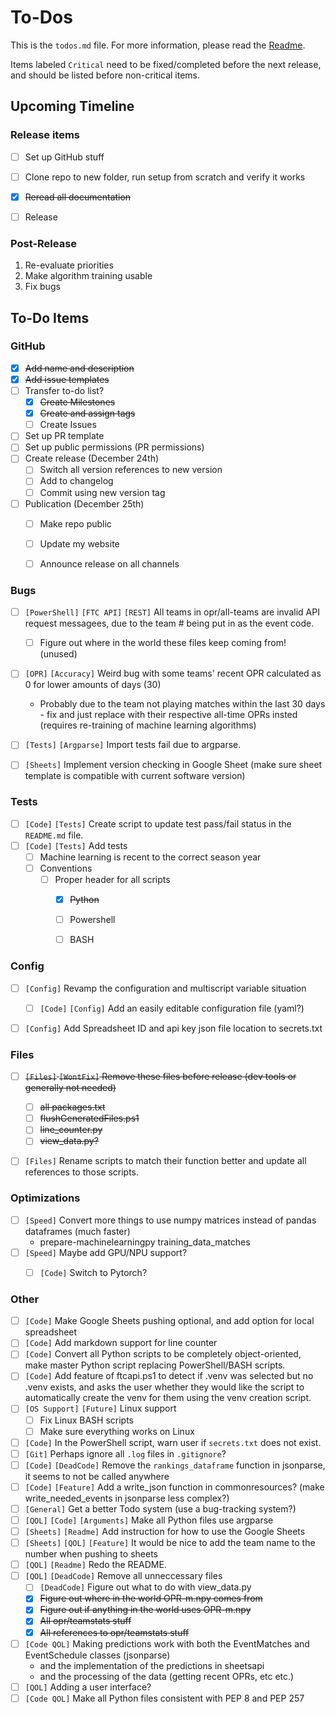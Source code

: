 # To-Dos
This is the `todos.md` file. For more information, please read the [Readme](README.md).

Items labeled `Critical` need to be fixed/completed before the next release, and should be listed before non-critical items.

<!-- Copyright (C) 2024, Drew Wingfield

This document is part of EDrewcated Guesser by Drew Wingfield, found at https://github.com/DrewWing/EDrewcatedGuesser.
EDrewcated Guesser is free software: you can redistribute it and/or modify it under 
the terms of the AGNU Affero General Public License as published by the Free Software 
Foundation, either version 3 of the License, or (at your option) any later version.

EDrewcated Guesser is distributed in the hope that it will be useful, but WITHOUT ANY 
WARRANTY; without even the implied warranty of MERCHANTABILITY or FITNESS FOR A PARTICULAR 
PURPOSE. See the AGNU Affero General Public License for more details.

You should have received a copy of the AGNU Affero General Public License along with 
EDrewcated Guesser. If not, see <https://www.gnu.org/licenses/>.

See the documentation in the README.md file. -->


## Upcoming Timeline
<!-- ### November 2024
Finish features for release, flesh out docs, possibly get ML algorithm training bugfree.

#### Priorities During November
1. Fixing Critical Bugs
2. Adding Critical Features
3. Documentation
   1. Project Setup
   2. Running the Project
   3. Training a New Algorithm (if implemented)
4. Licensing -->

<!-- ### December 2024

#### Priorities
1. Licensing
2. Documentation
   1. Project Setup
   2. Running the Project
   3. ~~Training a New Algorithm~~ (did not meet feature deadline, pushed back to post-release)
3. Minor bugfixing
4. polish

#### Deadlines
**December 1st:** Hard deadline for new features. Any feature not functional is put on pause until post-release updates.

**December 18th:** Train algorithm for current season.

**December 19th:** Soft deadline of no more commits. Upload project to GitHub and start setting up issue templates, etc.

**December 22nd:** Hard deadline of no commits (except to fix critical bugs). Attempt a fresh install, setup, and run.

**December 24th:** Hard deadline of release. -->


### Release items
  - [ ] Set up GitHub stuff
  - [ ] Clone repo to new folder, run setup from scratch and verify it works
  - [X] ~~Reread all documentation~~
  - [ ] Release


### Post-Release
1. Re-evaluate priorities
2. Make algorithm training usable
3. Fix bugs


## To-Do Items

### GitHub
  - [X] ~~Add name and description~~
  - [X] ~~Add issue templates~~
  - [ ] Transfer to-do list?
    - [X] ~~Create Milestones~~
    - [X] ~~Create and assign tags~~
    - [ ] Create Issues
  - [ ] Set up PR template
  - [ ] Set up public permissions (PR permissions)
  - [ ] Create release (December 24th)
    - [ ] Switch all version references to new version
    - [ ] Add to changelog
    - [ ] Commit using new version tag
  - [ ] Publication (December 25th)
    - [ ] Make repo public
    - [ ] Update my website
    - [ ] Announce release on all channels


### Bugs
  - [ ] `[PowerShell]` `[FTC API]` `[REST]` All teams in opr/all-teams are invalid API request messagees, due to the team # being put in as the event code.
    - [ ] Figure out where in the world these files keep coming from! (unused)
  - [ ] `[OPR]` `[Accuracy]` Weird bug with some teams' recent OPR calculated as 0 for lower amounts of days (30)
    - Probably due to the team not playing matches within the last 30 days - fix and just replace with their respective all-time OPRs insted (requires re-training of machine learning algorithms)
  - [ ] `[Tests]` `[Argparse]` Import tests fail due to argparse.
  - [ ] `[Sheets]` Implement version checking in Google Sheet (make sure sheet template is compatible with current software version)



### Tests
  - [ ] `[Code]` `[Tests]` Create script to update test pass/fail status in the `README.md` file.
  - [ ] `[Code]` `[Tests]` Add tests
    - [ ] Machine learning is recent to the correct season  year
    - [ ] Conventions
      - [ ] Proper header for all scripts
        - [X] ~~Python~~
        - [ ] Powershell
        - [ ] BASH


### Config
  - [ ] `[Config]` Revamp the configuration and multiscript variable situation
    - [ ] `[Code]` `[Config]` Add an easily editable configuration file (yaml?)
  - [ ] `[Config]` Add Spreadsheet ID and api key json file location to secrets.txt


### Files
  - [ ] ~~`[Files]` `[WontFix]` Remove these files before release (dev tools or generally not needed)~~
    - [ ] ~~all packages.txt~~
    - [ ] ~~flushGeneratedFiles.ps1~~
    - [ ] ~~line_counter.py~~
    - [ ] ~~view_data.py?~~
  - [ ] `[Files]` Rename scripts to match their function better and update all references to those scripts.


### Optimizations
  - [ ] `[Speed]` Convert more things to use numpy matrices instead of pandas dataframes (much faster)
    - prepare-machinelearningpy training_data_matches
  - [ ] `[Speed]` Maybe add GPU/NPU support?
    - [ ] `[Code]` Switch to Pytorch?


### Other
  - [ ] `[Code]` Make Google Sheets pushing optional, and add option for local spreadsheet
  - [ ] `[Code]` Add markdown support for line  counter
  - [ ] `[Code]` Convert all Python scripts to be completely object-oriented, make master Python script replacing PowerShell/BASH scripts.
  - [ ] `[Code]` Add feature of ftcapi.ps1 to detect if .venv was selected but no .venv exists, and asks the user whether they would like the script to automatically create the venv for them using the venv creation script.
  - [ ] `[OS Support]` `[Future]` Linux support
    - [ ] Fix Linux BASH scripts
    - [ ] Make sure everything works on Linux
  - [ ] `[Code]` In the PowerShell script, warn user if `secrets.txt` does not exist.
  - [ ] `[Git]` Perhaps ignore all `.log` files in `.gitignore`?
  - [ ] `[Code]` `[DeadCode]` Remove the `rankings_dataframe` function in jsonparse, it seems to not be called anywhere
  - [ ] `[Code]` `[Feature]` Add a write_json function in commonresources? (make write_needed_events in jsonparse less complex?)
  - [ ] `[General]` Get a better Todo system (use a bug-tracking system?)
  - [ ] `[QOL]` `[Code]` `[Arguments]` Make all Python files use argparse
  - [ ] `[Sheets]` `[Readme]` Add instruction for how to use the Google Sheets
  - [ ] `[Sheets]` `[QOL]` `[Feature]` It would be nice to add the team name to the number when pushing to sheets
  - [ ] `[QOL]` `[Readme]` Redo the README.
  - [ ] `[QOL]` `[DeadCode]` Remove all unneccessary files
    - [ ] `[DeadCode]` Figure out what to do with view_data.py
    - [X] ~~Figure out where in the world OPR-m.npy comes from~~
    - [X] ~~Figure out if anything in the world uses OPR-m.npy~~
    - [X] ~~All opr/teamstats stuff~~
    - [X] ~~All references to opr/teamstats stuff~~
  - [ ] `[Code QOL]` Making predictions work with both the EventMatches and EventSchedule classes (jsonparse)
    - and the implementation of the predictions in sheetsapi
    - and the processing of the data (getting recent OPRs, etc etc.)
  - [ ] `[QOL]` Adding a user interface?
  - [ ] `[Code QOL]` Make all Python files consistent with PEP 8 and PEP 257